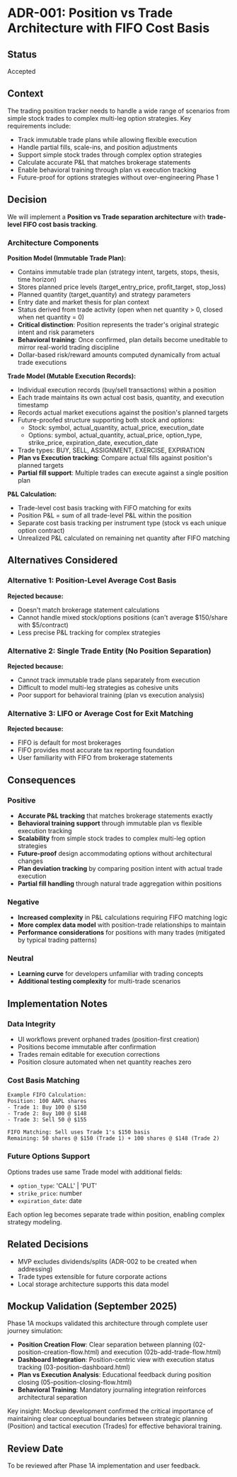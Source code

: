 # ADR-001: Position vs Trade Architecture with FIFO Cost Basis

## Status
Accepted

## Context
The trading position tracker needs to handle a wide range of scenarios from simple stock trades to complex multi-leg option strategies. Key requirements include:

- Track immutable trade plans while allowing flexible execution
- Handle partial fills, scale-ins, and position adjustments  
- Support simple stock trades through complex option strategies
- Calculate accurate P&L that matches brokerage statements
- Enable behavioral training through plan vs execution tracking
- Future-proof for options strategies without over-engineering Phase 1

## Decision
We will implement a **Position vs Trade separation architecture** with **trade-level FIFO cost basis tracking**.

### Architecture Components

**Position Model (Immutable Trade Plan):**
- Contains immutable trade plan (strategy intent, targets, stops, thesis, time horizon)
- Stores planned price levels (target_entry_price, profit_target, stop_loss)
- Planned quantity (target_quantity) and strategy parameters
- Entry date and market thesis for plan context
- Status derived from trade activity (open when net quantity > 0, closed when net quantity = 0)
- **Critical distinction**: Position represents the trader's original strategic intent and risk parameters
- **Behavioral training**: Once confirmed, plan details become uneditable to mirror real-world trading discipline
- Dollar-based risk/reward amounts computed dynamically from actual trade executions

**Trade Model (Mutable Execution Records):**
- Individual execution records (buy/sell transactions) within a position
- Each trade maintains its own actual cost basis, quantity, and execution timestamp
- Records actual market executions against the position's planned targets
- Future-proofed structure supporting both stock and options:
  - Stock: symbol, actual_quantity, actual_price, execution_date
  - Options: symbol, actual_quantity, actual_price, option_type, strike_price, expiration_date, execution_date
- Trade types: BUY, SELL, ASSIGNMENT, EXERCISE, EXPIRATION
- **Plan vs Execution tracking**: Compare actual fills against position's planned targets
- **Partial fill support**: Multiple trades can execute against a single position plan

**P&L Calculation:**
- Trade-level cost basis tracking with FIFO matching for exits
- Position P&L = sum of all trade-level P&L within the position
- Separate cost basis tracking per instrument type (stock vs each unique option contract)
- Unrealized P&L calculated on remaining net quantity after FIFO matching

## Alternatives Considered

### Alternative 1: Position-Level Average Cost Basis
**Rejected because:**
- Doesn't match brokerage statement calculations
- Cannot handle mixed stock/options positions (can't average $150/share with $5/contract)
- Less precise P&L tracking for complex strategies

### Alternative 2: Single Trade Entity (No Position Separation)  
**Rejected because:**
- Cannot track immutable trade plans separately from execution
- Difficult to model multi-leg strategies as cohesive units
- Poor support for behavioral training (plan vs execution analysis)

### Alternative 3: LIFO or Average Cost for Exit Matching
**Rejected because:**
- FIFO is default for most brokerages
- FIFO provides most accurate tax reporting foundation
- User familiarity with FIFO from brokerage statements

## Consequences

### Positive
- **Accurate P&L tracking** that matches brokerage statements exactly
- **Behavioral training support** through immutable plan vs flexible execution tracking
- **Scalability** from simple stock trades to complex multi-leg option strategies
- **Future-proof** design accommodating options without architectural changes
- **Plan deviation tracking** by comparing position intent with actual trade execution
- **Partial fill handling** through natural trade aggregation within positions

### Negative
- **Increased complexity** in P&L calculations requiring FIFO matching logic
- **More complex data model** with position-trade relationships to maintain
- **Performance considerations** for positions with many trades (mitigated by typical trading patterns)

### Neutral
- **Learning curve** for developers unfamiliar with trading concepts
- **Additional testing complexity** for multi-trade scenarios

## Implementation Notes

### Data Integrity
- UI workflows prevent orphaned trades (position-first creation)
- Positions become immutable after confirmation
- Trades remain editable for execution corrections
- Position closure automated when net quantity reaches zero

### Cost Basis Matching
```
Example FIFO Calculation:
Position: 100 AAPL shares
- Trade 1: Buy 100 @ $150
- Trade 2: Buy 100 @ $148  
- Trade 3: Sell 50 @ $155

FIFO Matching: Sell uses Trade 1's $150 basis
Remaining: 50 shares @ $150 (Trade 1) + 100 shares @ $148 (Trade 2)
```

### Future Options Support
Options trades use same Trade model with additional fields:
- `option_type`: 'CALL' | 'PUT' 
- `strike_price`: number
- `expiration_date`: date

Each option leg becomes separate trade within position, enabling complex strategy modeling.

## Related Decisions
- MVP excludes dividends/splits (ADR-002 to be created when addressing)
- Trade types extensible for future corporate actions
- Local storage architecture supports this data model

## Mockup Validation (September 2025)
Phase 1A mockups validated this architecture through complete user journey simulation:
- **Position Creation Flow**: Clear separation between planning (02-position-creation-flow.html) and execution (02b-add-trade-flow.html)
- **Dashboard Integration**: Position-centric view with execution status tracking (03-position-dashboard.html)
- **Plan vs Execution Analysis**: Educational feedback during position closing (05-position-closing-flow.html)
- **Behavioral Training**: Mandatory journaling integration reinforces architectural separation

Key insight: Mockup development confirmed the critical importance of maintaining clear conceptual boundaries between strategic planning (Position) and tactical execution (Trades) for effective behavioral training.

## Review Date
To be reviewed after Phase 1A implementation and user feedback.